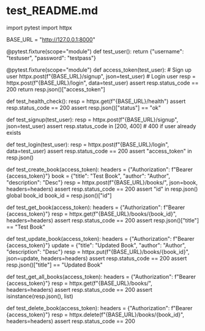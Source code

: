# test_README.md

import pytest
import httpx

BASE_URL = "http://127.0.0.1:8000"

@pytest.fixture(scope="module")
def test_user():
    return {"username": "testuser", "password": "testpass"}

@pytest.fixture(scope="module")
def access_token(test_user):
    # Sign up user
    httpx.post(f"{BASE_URL}/signup", json=test_user)
    # Login user
    resp = httpx.post(f"{BASE_URL}/login", data=test_user)
    assert resp.status_code == 200
    return resp.json()["access_token"]

def test_health_check():
    resp = httpx.get(f"{BASE_URL}/health")
    assert resp.status_code == 200
    assert resp.json()["status"] == "ok"

def test_signup(test_user):
    resp = httpx.post(f"{BASE_URL}/signup", json=test_user)
    assert resp.status_code in [200, 400]  # 400 if user already exists

def test_login(test_user):
    resp = httpx.post(f"{BASE_URL}/login", data=test_user)
    assert resp.status_code == 200
    assert "access_token" in resp.json()

def test_create_book(access_token):
    headers = {"Authorization": f"Bearer {access_token}"}
    book = {"title": "Test Book", "author": "Author", "description": "Desc"}
    resp = httpx.post(f"{BASE_URL}/books/", json=book, headers=headers)
    assert resp.status_code == 200
    assert "id" in resp.json()
    global book_id
    book_id = resp.json()["id"]

def test_get_book(access_token):
    headers = {"Authorization": f"Bearer {access_token}"}
    resp = httpx.get(f"{BASE_URL}/books/{book_id}", headers=headers)
    assert resp.status_code == 200
    assert resp.json()["title"] == "Test Book"

def test_update_book(access_token):
    headers = {"Authorization": f"Bearer {access_token}"}
    update = {"title": "Updated Book", "author": "Author", "description": "Desc"}
    resp = httpx.put(f"{BASE_URL}/books/{book_id}", json=update, headers=headers)
    assert resp.status_code == 200
    assert resp.json()["title"] == "Updated Book"

def test_get_all_books(access_token):
    headers = {"Authorization": f"Bearer {access_token}"}
    resp = httpx.get(f"{BASE_URL}/books/", headers=headers)
    assert resp.status_code == 200
    assert isinstance(resp.json(), list)

def test_delete_book(access_token):
    headers = {"Authorization": f"Bearer {access_token}"}
    resp = httpx.delete(f"{BASE_URL}/books/{book_id}", headers=headers)
    assert resp.status_code == 200